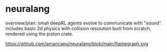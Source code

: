 # neuralang

overview/plan: small deepRL agents evolve to communicate with "sound". includes basic 2d physics with collision resolution built from scratch, rendered using the piston crate.

https://github.com/amancapy/neuralang/blob/main/flamegraph.svg
